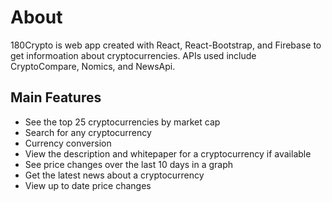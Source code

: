 # About

180Crypto is web app created with React, React-Bootstrap, and Firebase to get informoation about cryptocurrencies. APIs used include CryptoCompare, Nomics, and NewsApi.

## Main Features
 - See the top 25 cryptocurrencies by market cap
 - Search for any cryptocurrency
 - Currency conversion
 - View the description and whitepaper for a cryptocurrency if available
 - See price changes over the last 10 days in a graph
 - Get the latest news about a cryptocurrency
 - View up to date price changes
